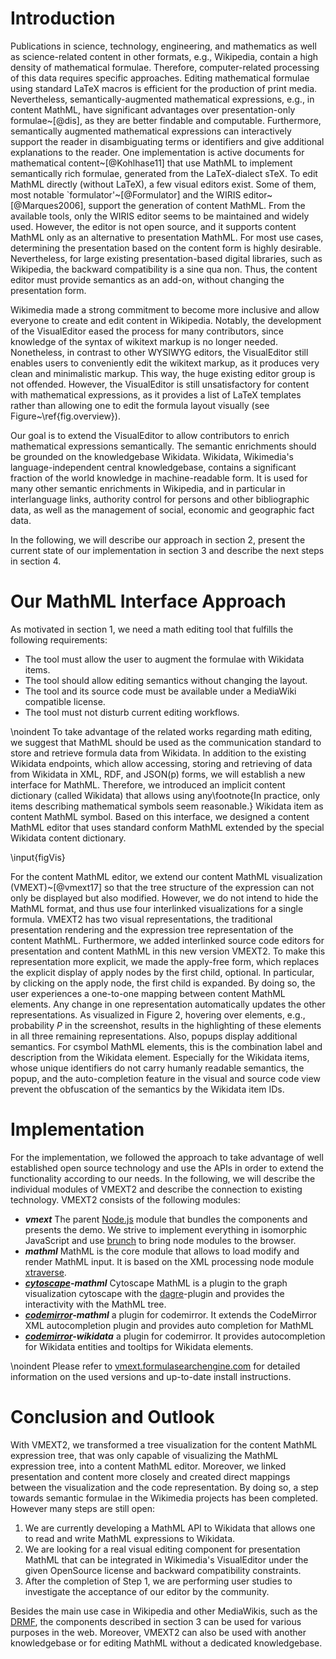 # Introduction

Publications in science, technology, engineering, and mathematics as well as science-related content in other formats, e.g., Wikipedia, contain a high density of mathematical formulae.
Therefore, computer-related processing of this data requires specific approaches.
Editing mathematical formulae using standard LaTeX macros is efficient for the production of print media. Nevertheless, semantically-augmented mathematical expressions, e.g., in content MathML, have significant advantages over presentation-only formulae~[@dis], as they are better findable and computable.
Furthermore, semantically augmented mathematical expressions can interactively support the reader in disambiguating terms or identifiers and give additional explanations to the reader.
One implementation is active documents for mathematical content~[@Kohlhase11] that use MathML to implement semantically rich formulae, generated from the LaTeX-dialect sTeX.
To edit MathML directly (without LaTeX), a few visual editors exist.
Some of them, most notable `formulator'~[@Formulator] and the WIRIS editor~[@Marques2006], support the generation of content MathML.
From the available tools, only the WIRIS editor seems to be maintained and widely used.
However, the editor is not open source, and it supports content MathML only as an alternative to presentation MathML.
For most use cases, determining the presentation based on the content form is highly desirable.
Nevertheless, for large existing presentation-based digital libraries, such as Wikipedia, the backward compatibility is a sine qua non.
Thus, the content editor must provide semantics as an add-on, without changing the presentation form.


Wikimedia made a strong commitment to become more inclusive and allow everyone to create and edit content in Wikipedia.
Notably, the development of the VisualEditor eased the process for many contributors, since knowledge of the syntax of wikitext markup is no longer needed.
Nonetheless, in contrast to other WYSIWYG editors, the VisualEditor still enables users to conveniently edit the wikitext markup, as it produces very clean and minimalistic markup.
This way, the huge existing editor group is not offended.
However, the VisualEditor is still unsatisfactory for content with mathematical expressions, as it provides a list of LaTeX templates rather than allowing one to edit the formula layout visually (see Figure~\ref{fig.overview}).

Our goal is to extend the VisualEditor to allow contributors to enrich mathematical expressions semantically.
The semantic enrichments should be grounded on the knowledgebase Wikidata.
Wikidata, Wikimedia's language-independent central knowledgebase, contains a significant fraction of the world knowledge in machine-readable form. It is used for many other semantic enrichments in Wikipedia, and in particular in interlanguage links, authority control for persons and other bibliographic data, as well as the management of social, economic and geographic fact data.

 
In the following, we will describe our approach in section 2, present the current state of our implementation in section 3 and describe the next steps in section 4.

# Our MathML Interface Approach

As motivated in section 1, we need a math editing tool that fulfills the following requirements:
                              
  * The tool must allow the user to augment the formulae with Wikidata items.
  * The tool should allow editing semantics without changing the layout.
  * The tool and its source code must be available under a MediaWiki compatible license.
  * The tool must not disturb current editing workflows.

  
\noindent To take advantage of the related works regarding math editing, we suggest that MathML should be used as the communication standard to store and retrieve formula data from Wikidata.
In addition to the existing Wikidata endpoints, which allow accessing, storing and retrieving of data from Wikidata in XML, RDF, and JSON(p) forms, we will establish a new interface for MathML.
Therefore, we introduced an implicit content dictionary (called Wikidata) that allows using any\footnote{In practice, only items describing mathematical symbols seem reasonable.} Wikidata item as content MathML symbol. 
Based on this interface, we designed a content MathML editor that uses standard conform MathML extended by the special Wikidata content dictionary.

\input{figVis}


For the content MathML editor, we extend our content MathML visualization (VMEXT)~[@vmext17] so that the tree structure of the expression can not only be displayed but also modified.
However, we do not intend to hide the MathML format, and thus use four interlinked visualizations for a single formula.
VMEXT2 has two visual representations, the traditional presentation rendering and the expression tree representation of the content MathML.
Furthermore, we added interlinked source code editors for presentation and content MathML in this new version VMEXT2.
To make this representation more explicit, we made the apply-free form, which replaces the explicit display of apply nodes by the first child, optional.
In particular, by clicking on the apply node, the first child is expanded.
By doing so, the user experiences a one-to-one mapping between content MathML elements. 
Any change in one representation automatically updates the other representations.
As visualized in Figure 2, hovering over elements, e.g., probability $P$ in the screenshot, results in the highlighting of these elements in all three remaining representations.
Also, popups display additional semantics.
For csymbol MathML elements, this is the combination label and description from the Wikidata element.
Especially for the Wikidata items, whose unique identifiers do not carry humanly readable semantics, the popup, and the auto-completion feature in the visual and source code view prevent the obfuscation of the semantics by the Wikidata item IDs.


# Implementation

For the implementation, we followed the approach to take advantage of well established open source technology and use the APIs in order to extend the functionality according to our needs.
In the following, we will describe the individual modules of VMEXT2 and describe the connection to existing technology.
VMEXT2 consists of the following modules:

* ***vmext*** The parent [Node.js](https://nodejs.org) module that bundles the components and presents the demo. We strive to implement everything in isomorphic JavaScript and use [brunch](https://brunch.io) to bring node modules to the browser. 
* ***mathml*** MathML is the core  module that allows to load modify and render MathML input. It is based on the XML processing node module [xtraverse](https://www.npmjs.com/package/xtraverse).
* ***[cytoscape](https://js.cytoscape.org/)-mathml*** Cytoscape MathML is a plugin to the graph visualization cytoscape with the [dagre](http://doi.org/10.5281/zenodo.1211727)-plugin and provides the interactivity with the MathML tree.
* ***[codemirror](http://codemirror.net/)-mathml*** a plugin for codemirror. It extends the CodeMirror XML autocompletion plugin and provides auto completion for MathML
* ***[codemirror](http://codemirror.net/)-wikidata*** a plugin for codemirror. It provides autocompletion for Wikidata entities and tooltips for Wikidata elements.

 

\noindent Please refer to [vmext.formulasearchengine.com](https://vmext.formulasearchengine.com) for detailed information on the used versions and up-to-date install instructions.

# Conclusion and Outlook

With VMEXT2, we transformed a tree visualization for the content MathML expression tree, that was only capable of visualizing the MathML expression tree, into a content MathML editor.
Moreover, we linked presentation and content more closely and created direct mappings between the visualization and the code representation. 
By doing so, a step towards semantic formulae in the Wikimedia projects has been completed.
However many steps are still open:

1. We are currently developing a MathML API to Wikidata that allows one to read and write MathML expressions to Wikidata.
2. We are looking for a real visual editing component for presentation MathML that can be integrated in Wikimedia's VisualEditor under the given OpenSource license and backward compatibility constraints.
3. After the completion of Step 1, we are performing user studies to investigate the acceptance of our editor by the community.

Besides the main use case in Wikipedia and other MediaWikis, such as the [DRMF](https://drmf.wmflabs.org), the components described in section 3 can be used for various purposes in the web.
Moreover, VMEXT2 can also be used with another knowledgebase or for editing MathML without a dedicated knowledgebase.
